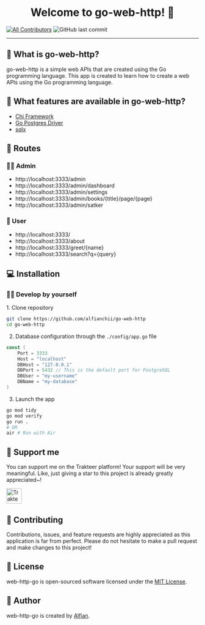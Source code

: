 <h1 align="center">Welcome to go-web-http! 👋</h1>

[![All Contributors](https://img.shields.io/github/contributors/alfianchii/go-web-http)](https://github.com/alfianchii/go-web-http/graphs/contributors)
![GitHub last commit](https://img.shields.io/github/last-commit/alfianchii/go-web-http)

---

<h2 id="about">🤔 What is go-web-http?</h2>

<p>go-web-http is a simple web APIs that are created using the Go programming language. This app is created to learn how to create a web APIs using the Go programming language.</p>

<h2 id="features">🤨 What features are available in go-web-http?</h2>

-   [Chi Framework](https://github.com/go-chi/chi)
-   [Go Postgres Driver](https://github.com/lib/pq)
-   [sqlx](https://github.com/jmoiron/sqlx)

<h2 id="routes">👤 Routes</h2>

### 👨‍🏫 Admin

-   http://localhost:3333/admin
-   http://localhost:3333/admin/dashboard
-   http://localhost:3333/admin/settings
-   http://localhost:3333/admin/books/{title}/page/{page}
-   http://localhost:3333/admin/satker

### 🧗 User

-   http://localhost:3333/
-   http://localhost:3333/about
-   http://localhost:3333/greet/{name}
-   http://localhost:3333/search?q={query}

<h2 id="installation">💻 Installation</h2>

<h3 id="develop-yourself">🏃‍♂️ Develop by yourself</h3>
1. Clone repository

```bash
git clone https://github.com/alfianchii/go-web-http
cd go-web-http
```

2. Database configuration through the `./config/app.go` file
```go
const (
	Port = 3333
	Host = "localhost"
	DBHost = "127.0.0.1"
	DBPort = 5432 // This is the default port for PostgreSQL
	DBUser = "my-username"
	DBName = "my-database"
)
```

3. Launch the app
```bash
go mod tidy
go mod verify
go run .
# OR
air # Run with Air
```

<h2 id="support">💌 Support me</h2>

<p>You can support me on the Trakteer platform! Your support will be very meaningful. Like, just giving a star to this project is already greatly appreciated~!</p>

<a href="https://trakteer.id/alfianchii/tip" target="_blank"><img id="wse-buttons-preview" src="https://cdn.trakteer.id/images/embed/trbtn-red-5.png" height="40" style="border:0px;height:40px;" alt="Trakteer Me"></a>

<h2 id="contribution">🤝 Contributing</h2>

<p>Contributions, issues, and feature requests are highly appreciated as this application is far from perfect. Please do not hesitate to make a pull request and make changes to this project!</p>

<h2 id="license">📝 License</h2>

web-http-go is open-sourced software licensed under the [MIT License](./LICENSE).

<h2 id="author">🧍 Author</h2>

<p>web-http-go is created by <a href="https://instagram.com/alfianchii">Alfian</a>.</p>
